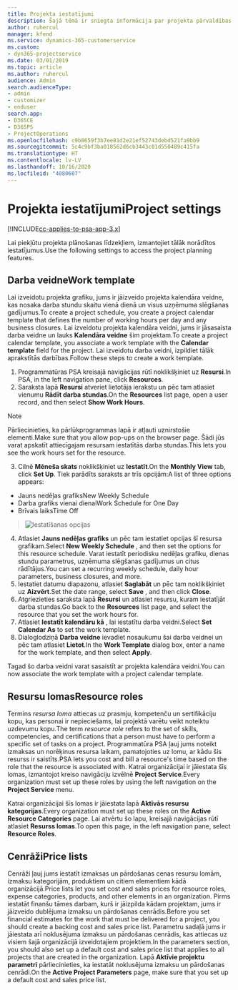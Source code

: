 ```yaml
---
title: Projekta iestatījumi
description: Šajā tēmā ir sniegta informācija par projekta pārvaldības iestatījumiem.
author: ruhercul
manager: kfend
ms.service: dynamics-365-customerservice
ms.custom:
- dyn365-projectservice
ms.date: 03/01/2019
ms.topic: article
ms.author: ruhercul
audience: Admin
search.audienceType:
- admin
- customizer
- enduser
search.app:
- D365CE
- D365PS
- ProjectOperations
ms.openlocfilehash: c9b8659f3b7ee81d2e21ef52743debd521fa9bb9
ms.sourcegitcommit: 5c4c9bf3ba018562d6cb3443c01d550489c415fa
ms.translationtype: HT
ms.contentlocale: lv-LV
ms.lasthandoff: 10/16/2020
ms.locfileid: "4080607"
---
```

# <a name="project-settings"></a><span data-ttu-id="f60e0-103">Projekta iestatījumi</span><span class="sxs-lookup"><span data-stu-id="f60e0-103">Project settings</span></span>

[!INCLUDE[cc-applies-to-psa-app-3.x](../includes/cc-applies-to-psa-app-3x.md)]

<span data-ttu-id="f60e0-104">Lai piekļūtu projekta plānošanas līdzekļiem, izmantojiet tālāk norādītos iestatījumus.</span><span class="sxs-lookup"><span data-stu-id="f60e0-104">Use the following settings to access the project planning features.</span></span>

## <a name="work-template"></a><span data-ttu-id="f60e0-105">Darba veidne</span><span class="sxs-lookup"><span data-stu-id="f60e0-105">Work template</span></span>

<span data-ttu-id="f60e0-106">Lai izveidotu projekta grafiku, jums ir jāizveido projekta kalendāra veidne, kas nosaka darba stundu skaitu vienā dienā un visus uzņēmuma slēgšanas gadījumus.</span><span class="sxs-lookup"><span data-stu-id="f60e0-106">To create a project schedule, you create a project calendar template that defines the number of working hours per day and any business closures.</span></span> <span data-ttu-id="f60e0-107">Lai izveidotu projekta kalendāra veidni, jums ir jāsasaista darba veidne un lauks **Kalendāra veidne** šim projektam.</span><span class="sxs-lookup"><span data-stu-id="f60e0-107">To create a project calendar template, you associate a work template with the **Calendar template** field for the project.</span></span> <span data-ttu-id="f60e0-108">Lai izveidotu darba veidni, izpildiet tālāk aprakstītās darbības.</span><span class="sxs-lookup"><span data-stu-id="f60e0-108">Follow these steps to create a work template.</span></span>

1. <span data-ttu-id="f60e0-109">Programmatūras PSA kreisajā navigācijas rūtī noklikšķiniet uz **Resursi**.</span><span class="sxs-lookup"><span data-stu-id="f60e0-109">In PSA, in the left navigation pane, click **Resources**.</span></span> 
2. <span data-ttu-id="f60e0-110">Saraksta lapā **Resursi** atveriet lietotāja ierakstu un pēc tam atlasiet vienumu **Rādīt darba stundas**.</span><span class="sxs-lookup"><span data-stu-id="f60e0-110">On the **Resources** list page, open a user record, and then select **Show Work Hours**.</span></span>

  > [!NOTE]
  > <span data-ttu-id="f60e0-111">Pārliecinieties, ka pārlūkprogrammas lapā ir atļauti uznirstošie elementi.</span><span class="sxs-lookup"><span data-stu-id="f60e0-111">Make sure that you allow pop-ups on the browser page.</span></span> <span data-ttu-id="f60e0-112">Šādi jūs varat apskatīt attiecīgajam resursam iestatītās darba stundas.</span><span class="sxs-lookup"><span data-stu-id="f60e0-112">This lets you see the work hours set for the resource.</span></span>
  
3. <span data-ttu-id="f60e0-113">Cilnē **Mēneša skats** noklikšķiniet uz **Iestatīt**.</span><span class="sxs-lookup"><span data-stu-id="f60e0-113">On the **Monthly View** tab, click **Set Up**.</span></span> <span data-ttu-id="f60e0-114">Tiek parādīts saraksts ar trīs opcijām:</span><span class="sxs-lookup"><span data-stu-id="f60e0-114">A list of three options appears:</span></span> 

  - <span data-ttu-id="f60e0-115">Jauns nedēļas grafiks</span><span class="sxs-lookup"><span data-stu-id="f60e0-115">New Weekly Schedule</span></span>
  - <span data-ttu-id="f60e0-116">Darba grafiks vienai dienai</span><span class="sxs-lookup"><span data-stu-id="f60e0-116">Work Schedule for One Day</span></span>
  - <span data-ttu-id="f60e0-117">Brīvais laiks</span><span class="sxs-lookup"><span data-stu-id="f60e0-117">Time Off</span></span>

> ![Iestatīšanas opcijas](media/project-13.png)

4. <span data-ttu-id="f60e0-119">Atlasiet **Jauns nedēļas grafiks** un pēc tam iestatiet opcijas šī resursa grafikam.</span><span class="sxs-lookup"><span data-stu-id="f60e0-119">Select **New Weekly Schedule** , and then set the options for this resource schedule.</span></span> <span data-ttu-id="f60e0-120">Varat iestatīt periodisku nedēļas grafiku, dienas stundu parametrus, uzņēmuma slēgšanas gadījumus un citus rādītājus.</span><span class="sxs-lookup"><span data-stu-id="f60e0-120">You can set a recurring weekly schedule, daily hour parameters, business closures, and more.</span></span>
5. <span data-ttu-id="f60e0-121">Iestatiet datumu diapazonu, atlasiet **Saglabāt** un pēc tam noklikšķiniet uz **Aizvērt**.</span><span class="sxs-lookup"><span data-stu-id="f60e0-121">Set the date range, select **Save** , and then click **Close**.</span></span> 
6. <span data-ttu-id="f60e0-122">Atgriezieties saraksta lapā **Resursi** un atlasiet resursu, kuram iestatījāt darba stundas.</span><span class="sxs-lookup"><span data-stu-id="f60e0-122">Go back to the **Resources** list page, and select the resource that you set the work hours for.</span></span> 
7. <span data-ttu-id="f60e0-123">Atlasiet **Iestatīt kalendāru kā** , lai iestatītu darba veidni.</span><span class="sxs-lookup"><span data-stu-id="f60e0-123">Select **Set Calendar As** to set the work template.</span></span> 
8. <span data-ttu-id="f60e0-124">Dialoglodziņā **Darba veidne** ievadiet nosaukumu šai darba veidnei un pēc tam atlasiet **Lietot**.</span><span class="sxs-lookup"><span data-stu-id="f60e0-124">In the **Work Template** dialog box, enter a name for the work template, and then select **Apply**.</span></span> 

<span data-ttu-id="f60e0-125">Tagad šo darba veidni varat sasaistīt ar projekta kalendāra veidni.</span><span class="sxs-lookup"><span data-stu-id="f60e0-125">You can now associate the work template with a project calendar template.</span></span>

## <a name="resource-roles"></a><span data-ttu-id="f60e0-126">Resursu lomas</span><span class="sxs-lookup"><span data-stu-id="f60e0-126">Resource roles</span></span>

<span data-ttu-id="f60e0-127">Termins *resursa loma* attiecas uz prasmju, kompetenču un sertifikāciju kopu, kas personai ir nepieciešams, lai projektā varētu veikt noteiktu uzdevumu kopu.</span><span class="sxs-lookup"><span data-stu-id="f60e0-127">The term *resource role* refers to the set of skills, competencies, and certifications that a person must have to perform a specific set of tasks on a project.</span></span> <span data-ttu-id="f60e0-128">Programmatūra PSA ļauj jums noteikt izmaksas un norēķinus resursa laikam, pamatojoties uz lomu, ar kādu šis resurss ir saistīts.</span><span class="sxs-lookup"><span data-stu-id="f60e0-128">PSA lets you cost and bill a resource's time based on the role that the resource is associated with.</span></span> <span data-ttu-id="f60e0-129">Katrai organizācijai ir jāiestata šīs lomas, izmantojot kreiso navigāciju izvēlnē **Project Service**.</span><span class="sxs-lookup"><span data-stu-id="f60e0-129">Every organization must set up these roles by using the left navigation on the **Project Service** menu.</span></span>

<span data-ttu-id="f60e0-130">Katrai organizācijai šīs lomas ir jāiestata lapā **Aktīvās resursu kategorijas**.</span><span class="sxs-lookup"><span data-stu-id="f60e0-130">Every organization must set up these roles on the **Active Resource Categories** page.</span></span> <span data-ttu-id="f60e0-131">Lai atvērtu šo lapu, kreisajā navigācijas rūtī atlasiet **Resurss lomas**.</span><span class="sxs-lookup"><span data-stu-id="f60e0-131">To open this page, in the left navigation pane, select **Resource Roles**.</span></span>

## <a name="price-lists"></a><span data-ttu-id="f60e0-132">Cenrāži</span><span class="sxs-lookup"><span data-stu-id="f60e0-132">Price lists</span></span>

<span data-ttu-id="f60e0-133">Cenrāži ļauj jums iestatīt izmaksas un pārdošanas cenas resursu lomām, izmaksu kategorijām, produktiem un citiem elementiem kādā organizācijā.</span><span class="sxs-lookup"><span data-stu-id="f60e0-133">Price lists let you set cost and sales prices for resource roles, expense categories, products, and other elements in an organization.</span></span> <span data-ttu-id="f60e0-134">Pirms iestatāt finanšu tāmes darbam, kurš ir jāizpilda kādam projektam, jums ir jāizveido dublējuma izmaksu un pārdošanas cenrādis.</span><span class="sxs-lookup"><span data-stu-id="f60e0-134">Before you set financial estimates for the work that must be delivered for a project, you should create a backing cost and sales price list.</span></span> <span data-ttu-id="f60e0-135">Parametru sadaļā jums ir jāiestata arī noklusējuma izmaksu un pārdošanas cenrādis, kas attiecas uz visiem šajā organizācijā izveidotajiem projektiem.</span><span class="sxs-lookup"><span data-stu-id="f60e0-135">In the parameters section, you should also set up a default cost and sales price list that applies to all projects that are created in the organization.</span></span> <span data-ttu-id="f60e0-136">Lapā **Aktīvie projektu parametri** pārliecinieties, ka iestatāt noklusējuma izmaksu un pārdošanas cenrādi.</span><span class="sxs-lookup"><span data-stu-id="f60e0-136">On the **Active Project Parameters** page, make sure that you set up a default cost and sales price list.</span></span>
